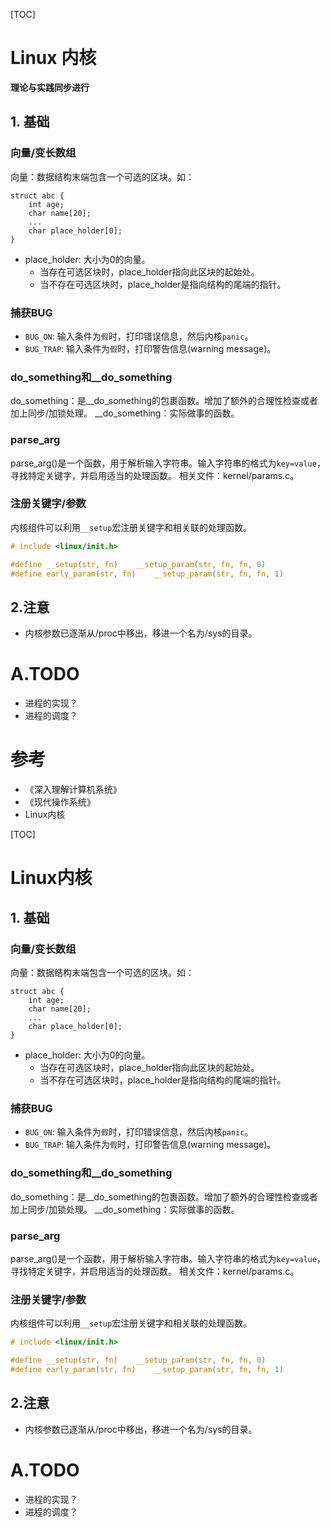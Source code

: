 
[TOC]

# Linux 内核

**理论与实践同步进行**

## 1. 基础
### 向量/变长数组
向量：数据结构末端包含一个可选的区块。如：
```
struct abc {
    int age;
    char name[20];
    ...
    char place_holder[0];
}
```
* place_holder: 大小为0的向量。
    * 当存在可选区块时，place_holder指向此区块的起始处。
    * 当不存在可选区块时，place_holder是指向结构的尾端的指针。

### 捕获BUG
* `BUG_ON`: 输入条件为`假`时，打印错误信息，然后内核`panic`。
* `BUG_TRAP`: 输入条件为`假`时，打印警告信息(warning message)。

### do_something和__do_something
do_something：是__do_something的包裹函数。增加了额外的合理性检查或者加上同步/加锁处理。
__do_something：实际做事的函数。

### parse_arg
parse_arg()是一个函数，用于解析输入字符串。输入字符串的格式为`key=value`，寻找特定关键字，并启用适当的处理函数。
相关文件：kernel/params.c。

### 注册关键字/参数
内核组件可以利用`__setup`宏注册关键字和相关联的处理函数。
```c
# include <linux/init.h>

#define __setup(str, fn)    __setup_param(str, fn, fn, 0)
#define early_param(str, fn)    __setup_param(str, fn, fn, 1)
```

## 2.注意
* 内核参数已逐渐从/proc中移出，移进一个名为/sys的目录。


# A.TODO
* 进程的实现？
* 进程的调度？


# 参考
* 《深入理解计算机系统》
* 《现代操作系统》
* Linux内核

[TOC]

# Linux内核

## 1. 基础
### 向量/变长数组
向量：数据结构末端包含一个可选的区块。如：
```
struct abc {
    int age;
    char name[20];
    ...
    char place_holder[0];
}
```
* place_holder: 大小为0的向量。
    * 当存在可选区块时，place_holder指向此区块的起始处。
    * 当不存在可选区块时，place_holder是指向结构的尾端的指针。

### 捕获BUG
* `BUG_ON`: 输入条件为`假`时，打印错误信息，然后内核`panic`。
* `BUG_TRAP`: 输入条件为`假`时，打印警告信息(warning message)。

### do_something和__do_something
do_something：是__do_something的包裹函数。增加了额外的合理性检查或者加上同步/加锁处理。
__do_something：实际做事的函数。

### parse_arg
parse_arg()是一个函数，用于解析输入字符串。输入字符串的格式为`key=value`，寻找特定关键字，并启用适当的处理函数。
相关文件：kernel/params.c。

### 注册关键字/参数
内核组件可以利用`__setup`宏注册关键字和相关联的处理函数。
```c
# include <linux/init.h>

#define __setup(str, fn)    __setup_param(str, fn, fn, 0)
#define early_param(str, fn)    __setup_param(str, fn, fn, 1)
```

## 2.注意
* 内核参数已逐渐从/proc中移出，移进一个名为/sys的目录。


# A.TODO
* 进程的实现？
* 进程的调度？
